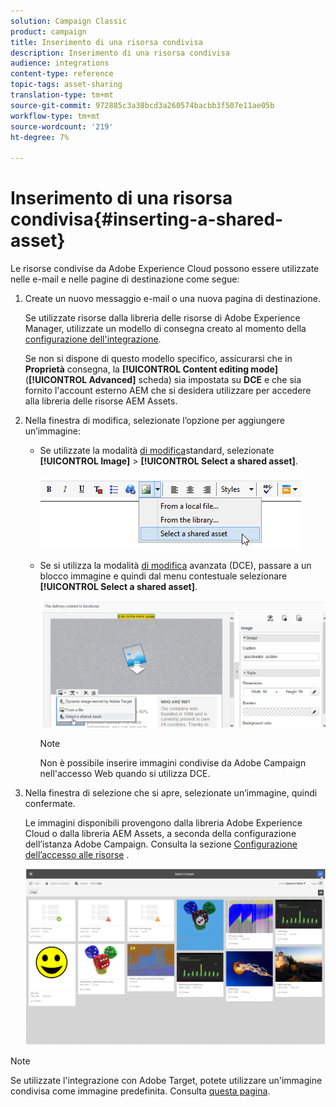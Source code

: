 ```yaml
---
solution: Campaign Classic
product: campaign
title: Inserimento di una risorsa condivisa
description: Inserimento di una risorsa condivisa
audience: integrations
content-type: reference
topic-tags: asset-sharing
translation-type: tm+mt
source-git-commit: 972885c3a38bcd3a260574bacbb3f507e11ae05b
workflow-type: tm+mt
source-wordcount: '219'
ht-degree: 7%

---
```



# Inserimento di una risorsa condivisa{#inserting-a-shared-asset}

Le risorse condivise da Adobe Experience Cloud possono essere utilizzate nelle e-mail e nelle pagine di destinazione come segue:

1. Create un nuovo messaggio e-mail o una nuova pagina di destinazione.

   Se utilizzate risorse dalla libreria delle risorse di Adobe Experience Manager, utilizzate un modello di consegna creato al momento della [configurazione dell&#39;integrazione](../../integrations/using/configuring-access-to-assets.md#integrating-with-aem-assets).

   Se non si dispone di questo modello specifico, assicurarsi che in **Proprietà** consegna, la **[!UICONTROL Content editing mode]** (**[!UICONTROL Advanced]** scheda) sia impostata su **DCE** e che sia fornito l&#39;account esterno AEM che si desidera utilizzare per accedere alla  libreria delle risorse AEM Assets.

1. Nella finestra di modifica, selezionate l’opzione per aggiungere un’immagine:

   * Se utilizzate la modalità [di modifica](../../delivery/using/defining-the-email-content.md#adding-images)standard, selezionate **[!UICONTROL Image]** > **[!UICONTROL Select a shared asset]**.

      ![](assets/dam_insert_image_standard.png)

   * Se si utilizza la modalità [di modifica](../../web/using/about-campaign-html-editor.md) avanzata (DCE), passare a un blocco immagine e quindi dal menu contestuale selezionare **[!UICONTROL Select a shared asset]**.

      ![](assets/dam_insert_image_dce.png)

      >[!NOTE]
      >
      >Non è possibile inserire immagini condivise da  Adobe Campaign nell&#39;accesso [](../../platform/using/adobe-campaign-workspace.md#console-and-web-access) Web quando si utilizza DCE.

1. Nella finestra di selezione che si apre, selezionate un’immagine, quindi confermate.

   Le immagini disponibili provengono dalla libreria Adobe Experience Cloud o dalla  libreria AEM Assets, a seconda della configurazione dell’istanza  Adobe Campaign. Consulta la sezione [Configurazione dell’accesso alle risorse](../../integrations/using/configuring-access-to-assets.md) .

   ![](assets/dam_shared_image_selection.png)

>[!NOTE]
>
>Se utilizzate l&#39;integrazione con  Adobe Target, potete utilizzare un&#39;immagine condivisa come immagine predefinita. Consulta [questa pagina](../../integrations/using/integrating-with-adobe-target.md).

